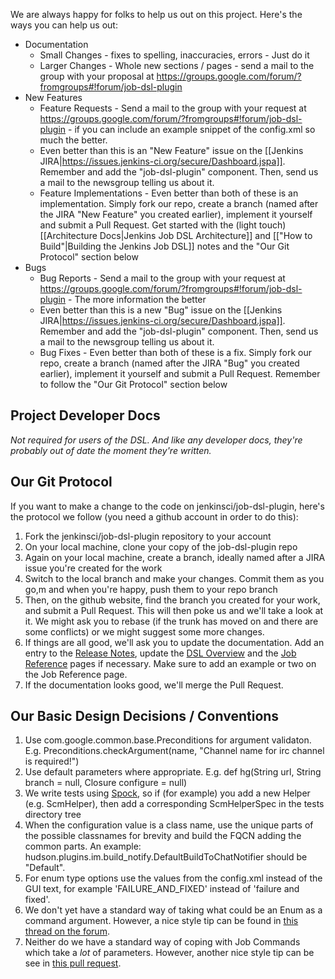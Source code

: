 We are always happy for folks to help us out on this project.  Here's the ways you can help us out:

* Documentation
    * Small Changes - fixes to spelling, inaccuracies, errors - Just do it
    * Larger Changes - Whole new sections / pages - send a mail to the group with your proposal at https://groups.google.com/forum/?fromgroups#!forum/job-dsl-plugin
* New Features
    * Feature Requests - Send a mail to the group with your request at https://groups.google.com/forum/?fromgroups#!forum/job-dsl-plugin - if you can include an example snippet of the config.xml so much the better. 
    * Even better than this is an "New Feature" issue on the [[Jenkins JIRA|https://issues.jenkins-ci.org/secure/Dashboard.jspa]]. Remember and add the "job-dsl-plugin" component. Then, send us a mail to the newsgroup telling us about it.
    * Feature Implementations - Even better than both of these is an implementation.  Simply fork our repo, create a branch (named after the JIRA "New Feature" you created earlier), implement it yourself and submit a Pull Request.  Get started with the (light touch) [[Architecture Docs|Jenkins Job DSL Architecture]] and  [["How to Build"|Building the Jenkins Job DSL]] notes and the "Our Git Protocol" section below
* Bugs
    * Bug Reports - Send a mail to the group with your request at https://groups.google.com/forum/?fromgroups#!forum/job-dsl-plugin - The more information the better
    * Even better than this is a new "Bug" issue on the [[Jenkins JIRA|https://issues.jenkins-ci.org/secure/Dashboard.jspa]]. Remember and add the "job-dsl-plugin" component. Then, send us a mail to the newsgroup telling us about it.
    * Bug Fixes - Even better than both of these is a fix.   Simply fork our repo, create a branch (named after the JIRA "Bug" you created earlier), implement it yourself and submit a Pull Request.  Remember to follow the "Our Git Protocol" section below

## Project Developer Docs
_Not required for users of the DSL. And like any developer docs, they're probably out of date the moment they're written._

## Our Git Protocol
If you want to make a change to the code on jenkinsci/job-dsl-plugin, here's the protocol we follow (you need a github account in order to do this):

1. Fork the jenkinsci/job-dsl-plugin repository to your account
2. On your local machine, clone your copy of the job-dsl-plugin repo
3. Again on your local machine, create a branch, ideally named after a JIRA issue you're created for the work
4. Switch to the local branch and make your changes.  Commit them as you go,m and when you're happy, push them to your repo branch
5. Then, on the github website, find the branch you created for your work, and submit a Pull Request.  This will then poke us and we'll take a look at it. We might ask you to rebase (if the trunk has moved on and there are some conflicts) or we might suggest some more changes.
6. If things are all good, we'll ask you to update the documentation. Add an entry to the [Release Notes](https://github.com/jenkinsci/job-dsl-plugin/wiki#release-notes), update the [DSL Overview](https://github.com/jenkinsci/job-dsl-plugin/wiki/Job-DSL-Commands#dsl-methods) and the [Job Reference](https://github.com/jenkinsci/job-dsl-plugin/wiki/Job-reference) pages if necessary. Make sure to add an example or two on the Job Reference page.
7. If the documentation looks good, we'll merge the Pull Request.

## Our Basic Design Decisions / Conventions
1. Use com.google.common.base.Preconditions for argument validaton. E.g. Preconditions.checkArgument(name, "Channel name for irc channel is required!")
1. Use default parameters where appropriate. E.g. def hg(String url, String branch = null, Closure configure = null) 
1. We write tests using [Spock](http://code.google.com/p/spock/), so if (for example) you add a new Helper (e.g. ScmHelper), then add a corresponding ScmHelperSpec in the tests directory tree
1. When the configuration value is a class name, use the unique parts of the possible classnames for brevity and build the FQCN adding the common parts. An example: hudson.plugins.im.build_notify.DefaultBuildToChatNotifier should be "Default".
1. For enum type options use the values from the config.xml instead of the GUI text, for example 'FAILURE_AND_FIXED' instead of 'failure and fixed'.
1. We don't yet have a standard way of taking what could be an Enum as a command argument.  However, a nice style tip can be found in [this thread on the forum](https://groups.google.com/forum/#!msg/job-dsl-plugin/imL88hLX0Cw/_XYDmo8t1M4J).
1. Neither do we have a standard way of coping with Job Commands which take a _lot_ of parameters. However, another nice style tip can be see in [this pull request](https://github.com/jenkinsci/job-dsl-plugin/pull/70/files).